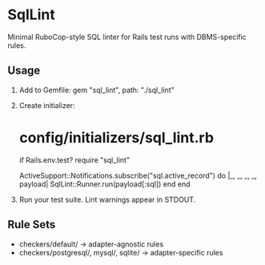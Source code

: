 # SqlLint

Minimal RuboCop-style SQL linter for Rails test runs with DBMS-specific rules.

## Usage

1. Add to Gemfile:
   gem "sql_lint", path: "./sql_lint"

2. Create initializer:

   # config/initializers/sql_lint.rb
   if Rails.env.test?
     require "sql_lint"

     ActiveSupport::Notifications.subscribe("sql.active_record") do |_, _, _, _, payload|
       SqlLint::Runner.run(payload[:sql])
     end
   end

3. Run your test suite. Lint warnings appear in STDOUT.

## Rule Sets

- checkers/default/ → adapter-agnostic rules
- checkers/postgresql/, mysql/, sqlite/ → adapter-specific rules
